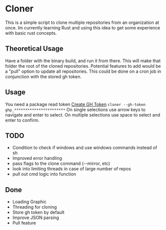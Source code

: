 # Cloner
This is a simple script to clone multiple repositories from an organization at once. 
Im currently learning Rust and using this idea to get some experience with basic rust concepts.

## Theoretical Usage
Have a folder with the binary build, and run it from there. This will make that folder the root of the cloned repositories.
Potential features to add would be a "pull" option to update all repositories.
This could be done on a cron job in conjunction with the stored gh token.

## Usage
You need a package read token [Create GH Token](https://github.com/settings/tokens/new)
```cloner --gh-token ghp_***********************```
On single selections use arrow keys to navigate and enter to select.
On multiple selections use space to select and enter to confirm.

## TODO
- Condition to check if windows and use windows commands instead of sh
- Improved error handling
- pass flags to the clone command (--mirror, etc)
- look into limiting threads in case of large number of repos
- pull out cmd logic into function


## Done
- Loading Graphic
- Threading for cloning
- Store gh token by default
- Improve JSON parsing
- Pull feature
  
